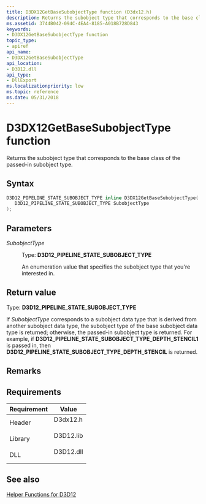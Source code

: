 ```yaml
---
title: D3DX12GetBaseSubobjectType function (D3dx12.h)
description: Returns the subobject type that corresponds to the base class of the passed-in subobject type.
ms.assetid: 3744B042-094C-4EA4-8185-A018B728D843
keywords:
- D3DX12GetBaseSubobjectType function
topic_type:
- apiref
api_name:
- D3DX12GetBaseSubobjectType
api_location:
- D3D12.dll
api_type:
- DllExport
ms.localizationpriority: low
ms.topic: reference
ms.date: 05/31/2018
---
```


# D3DX12GetBaseSubobjectType function

Returns the subobject type that corresponds to the base class of the passed-in subobject type.

## Syntax


```C++
D3D12_PIPELINE_STATE_SUBOBJECT_TYPE inline D3DX12GetBaseSubobjectType(
   D3D12_PIPELINE_STATE_SUBOBJECT_TYPE SubobjectType
);
```



## Parameters

<dl> <dt>

*SubobjectType* 
</dt> <dd>

Type: **D3D12\_PIPELINE\_STATE\_SUBOBJECT\_TYPE**

An enumeration value that specifies the subobject type that you're interested in.

</dd> </dl>

## Return value

Type: **D3D12\_PIPELINE\_STATE\_SUBOBJECT\_TYPE**

If *SubobjectType* corresponds to a subobject data type that is derived from another subobject data type, the subobject type of the base subobject data type is returned; otherwise, the passed-in subobject type is returned. For example, if **D3D12\_PIPELINE\_STATE\_SUBOBJECT\_TYPE\_DEPTH\_STENCIL1** is passed in, then **D3D12\_PIPELINE\_STATE\_SUBOBJECT\_TYPE\_DEPTH\_STENCIL** is returned.

## Remarks

## Requirements



| Requirement | Value |
|--------------------|--------------------------------------------------------------------------------------|
| Header<br/>  | <dl> <dt>D3dx12.h</dt> </dl>  |
| Library<br/> | <dl> <dt>D3D12.lib</dt> </dl> |
| DLL<br/>     | <dl> <dt>D3D12.dll</dt> </dl> |



## See also

<dl> <dt>

[Helper Functions for D3D12](helper-functions-for-d3d12.md)
</dt> </dl>

 

 





